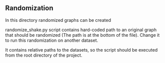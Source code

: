 ## Randomization
In this directory randomized graphs can be created

randomize_shake.py script contains hard-coded path to an original graph that should be randomized (The path is at the bottom of the file).
Change it to run this randomization on another dataset.

It contains relative paths to the datasets, so the script should be executed from the root directory of the project.